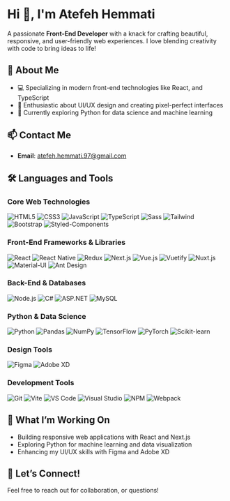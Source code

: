 # Hi 👋, I'm Atefeh Hemmati
A passionate **Front-End Developer** with a knack for crafting beautiful, responsive, and user-friendly web experiences. I love blending creativity with code to bring ideas to life!

## 🌟 About Me
- 💻 Specializing in modern front-end technologies like React, and TypeScript
- 🎨 Enthusiastic about UI/UX design and creating pixel-perfect interfaces
- 🌱 Currently exploring Python for data science and machine learning


## 📫 Contact Me
- **Email**: [atefeh.hemmati.97@gmail.com](mailto:atefeh.hemmati.97@gmail.com)


## 🛠️ Languages and Tools

### Core Web Technologies
![HTML5](https://img.shields.io/badge/-HTML5-E34F26?style=flat&logo=html5)
![CSS3](https://img.shields.io/badge/-CSS3-1572B6?style=flat&logo=css3)
![JavaScript](https://img.shields.io/badge/-JavaScript-F7DF1E?style=flat&logo=javascript)
![TypeScript](https://img.shields.io/badge/-TypeScript-3178C6?style=flat&logo=typescript)
![Sass](https://img.shields.io/badge/-Sass-CC6699?style=flat&logo=sass)
![Tailwind](https://img.shields.io/badge/-Tailwind-38B2AC?style=flat&logo=tailwind-css)
![Bootstrap](https://img.shields.io/badge/-Bootstrap-563D7C?style=flat&logo=bootstrap)
![Styled-Components](https://img.shields.io/badge/-Styled%20Components-DB7093?style=flat&logo=styled-components)

### Front-End Frameworks & Libraries
![React](https://img.shields.io/badge/-React-61DAFB?style=flat&logo=react)
![React Native](https://img.shields.io/badge/-React%20Native-61DAFB?style=flat&logo=react)
![Redux](https://img.shields.io/badge/-Redux-764ABC?style=flat&logo=redux)
![Next.js](https://img.shields.io/badge/-Next.js-000000?style=flat&logo=next.js)
![Vue.js](https://img.shields.io/badge/-Vue.js-4FC08D?style=flat&logo=vue.js)
![Vuetify](https://img.shields.io/badge/-Vuetify-1867C0?style=flat&logo=vuetify)
![Nuxt.js](https://img.shields.io/badge/-Nuxt.js-00DC82?style=flat&logo=nuxt.js)
![Material-UI](https://img.shields.io/badge/-Material%20UI-0081CB?style=flat&logo=material-ui)
![Ant Design](https://img.shields.io/badge/-Ant%20Design-0170FE?style=flat&logo=ant-design)

### Back-End & Databases
![Node.js](https://img.shields.io/badge/-Node.js-339933?style=flat&logo=node.js)
![C#](https://img.shields.io/badge/-C%23-239120?style=flat&logo=c-sharp)
![ASP.NET](https://img.shields.io/badge/-ASP.NET-512BD4?style=flat&logo=dot-net)
![MySQL](https://img.shields.io/badge/-MySQL-4479A1?style=flat&logo=mysql)

### Python & Data Science
![Python](https://img.shields.io/badge/-Python-3776AB?style=flat&logo=python)
![Pandas](https://img.shields.io/badge/-Pandas-150458?style=flat&logo=pandas)
![NumPy](https://img.shields.io/badge/-NumPy-013243?style=flat&logo=numpy)
![TensorFlow](https://img.shields.io/badge/-TensorFlow-FF6F00?style=flat&logo=tensorflow)
![PyTorch](https://img.shields.io/badge/-PyTorch-EE4C2C?style=flat&logo=pytorch)
![Scikit-learn](https://img.shields.io/badge/-Scikit%20learn-F7931E?style=flat&logo=scikit-learn)

### Design Tools
![Figma](https://img.shields.io/badge/-Figma-F24E1E?style=flat&logo=figma)
![Adobe XD](https://img.shields.io/badge/-XD-FF61F6?style=flat&logo=adobe-xd)

### Development Tools
![Git](https://img.shields.io/badge/-Git-F05032?style=flat&logo=git)
![Vite](https://img.shields.io/badge/-Vite-646CFF?style=flat&logo=vite)
![VS Code](https://img.shields.io/badge/-VS%20Code-007ACC?style=flat&logo=visual-studio-code)
![Visual Studio](https://img.shields.io/badge/-Visual%20Studio-5C2D91?style=flat&logo=visual-studio)
![NPM](https://img.shields.io/badge/-NPM-CB3837?style=flat&logo=npm)
![Webpack](https://img.shields.io/badge/-Webpack-8DD6F9?style=flat&logo=webpack)


## 🚀 What I’m Working On
- Building responsive web applications with React and Next.js
- Exploring Python for machine learning and data visualization
- Enhancing my UI/UX skills with Figma and Adobe XD

## 🤝 Let’s Connect!
Feel free to reach out for collaboration, or questions!
